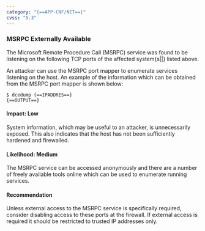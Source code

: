 ```yaml
---
category: "{==APP-CNF/NET==}"
cvss: "5.3"
---
```

### MSRPC Externally Available
The Microsoft Remote Procedure Call (MSRPC) service was found to be listening on the following TCP ports of the affected system{s||} listed above.

An attacker can use the MSRPC port mapper to enumerate services listening on the host. An example of the information which can be obtained from the MSRPC port mapper is shown below:

```
$ dcedump {==IPADDRES==}
{==OUTPUT==}
```
#### Impact: Low
System information, which may be useful to an attacker, is unnecessarily exposed. This also indicates that the host has not been sufficiently hardened and firewalled.
#### Likelihood: Medium
The MSRPC service can be accessed anonymously and there are a number of freely available tools online which can be used to enumerate running services.
#### Recommendation
Unless external access to the MSRPC service is specifically required, consider disabling access to these ports at the firewall. If external access is required it should be restricted to trusted IP addresses only.
